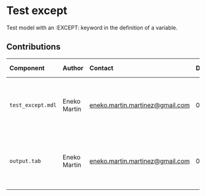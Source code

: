 Test except
===========

Test model with an :EXCEPT: keyword in the definition of a variable.

Contributions
-------------

| Component          | Author          | Contact                         | Date    | Software Version                                      |
|:------------------ |:--------------- |:------------------------------- |:-------- |:---------------------------------------------------- |
| `test_except.mdl`  | Eneko Martin    | eneko.martin.martinez@gmail.com | 01/03/22 | Vensim DSS for Windows 7.3.4 double precision (x32)  |
| `output.tab `      | Eneko Martin    | eneko.martin.martinez@gmail.com | 01/03/22 | Vensim DSS for Windows 7.3.4 double precision (x32)  |
